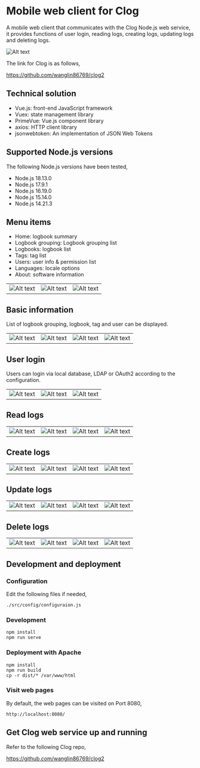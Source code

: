# Mobile web client for Clog

A mobile web client that communicates with the Clog Node.js web service, it provides functions of user login, reading logs, creating logs, updating logs and deleting logs.

![Alt text](docs/screenshots/architecture.png)

The link for Clog is as follows,

https://github.com/wanglin86769/clog2

## Technical solution

* Vue.js: front-end JavaScript framework
* Vuex: state management library
* PrimeVue: Vue.js component library
* axios: HTTP client library
* jsonwebtoken: An implementation of JSON Web Tokens

## Supported Node.js versions

The following Node.js versions have been tested,

* Node.js 18.13.0
* Node.js 17.9.1
* Node.js 16.19.0
* Node.js 15.14.0
* Node.js 14.21.3

## Menu items

* Home: logbook summary
* Logbook grouping: Logbook grouping list
* Logbooks: logbook list
* Tags: tag list
* Users: user info & permission list
* Languages: locale options
* About: software information

|                |                |                |
| -------------- | -------------- | -------------- |
| ![Alt text](docs/screenshots/menu_zh.jpg) | ![Alt text](docs/screenshots/menu_en.jpg) | ![Alt text](docs/screenshots/about.jpg) |

## Basic information

List of logbook grouping, logbook, tag and user can be displayed.

|                |                |                |                |
| -------------- | -------------- | -------------- | -------------- |
| ![Alt text](docs/screenshots/grouping_list.jpg) | ![Alt text](docs/screenshots/logbook_list.jpg) | ![Alt text](docs/screenshots/tag_list.jpg) | ![Alt text](docs/screenshots/user_list.jpg) |

## User login

Users can login via local database, LDAP or OAuth2 according to the configuration.

|                |                |                |
| -------------- | -------------- | -------------- |
| ![Alt text](docs/screenshots/login_local.jpg) | ![Alt text](docs/screenshots/login_ldap.jpg) | ![Alt text](docs/screenshots/login_oauth2.jpg) |

## Read logs

|                |                |                |                |
| -------------- | -------------- | -------------- | -------------- |
| ![Alt text](docs/screenshots/home.jpg) | ![Alt text](docs/screenshots/logbook.jpg) | ![Alt text](docs/screenshots/log_part1.jpg) | ![Alt text](docs/screenshots/log_part2.jpg) | 

## Create logs

|                |                |                |                |
| -------------- | -------------- | -------------- | -------------- |
| ![Alt text](docs/screenshots/before_create.jpg) | ![Alt text](docs/screenshots/create.jpg) | ![Alt text](docs/screenshots/after_create.jpg) | ![Alt text](docs/screenshots/readback.jpg) | 

## Update logs

|                |                |                |                |
| -------------- | -------------- | -------------- | -------------- |
| ![Alt text](docs/screenshots/before_update.jpg) | ![Alt text](docs/screenshots/prepare_update.jpg) | ![Alt text](docs/screenshots/update.jpg) | ![Alt text](docs/screenshots/after_update.jpg) |

## Delete logs

|                |                |                |                |
| -------------- | -------------- | -------------- | -------------- |
| ![Alt text](docs/screenshots/before_delete.jpg) | ![Alt text](docs/screenshots/prepare_delete.jpg) | ![Alt text](docs/screenshots/delete.jpg) | ![Alt text](docs/screenshots/after_delete.jpg) |

## Development and deployment

### Configuration

Edit the following files if needed,
```
./src/config/configuraion.js
```

### Development

```
npm install
npm run serve
```

### Deployment with Apache

```
npm install
npm run build
cp -r dist/* /var/www/html
```

### Visit web pages

By default, the web pages can be visited on Port 8080,
```
http://localhost:8080/
```

## Get Clog web service up and running

Refer to the following Clog repo,

https://github.com/wanglin86769/clog2

